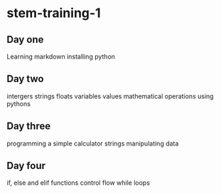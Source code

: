 # stem-training-1
## Day one
Learning markdown
installing python
## Day two
intergers
strings
floats
variables
values
mathematical operations using pythons
## Day three
programming a simple calculator
strings
manipulating data
## Day four
if, else and elif functions
control flow
while loops
